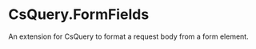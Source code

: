 CsQuery.FormFields
==================

An extension for CsQuery to format a request body from a form element.
